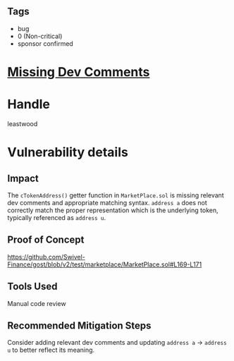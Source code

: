 ## Tags

- bug
- 0 (Non-critical)
- sponsor confirmed

# [Missing Dev Comments](https://github.com/code-423n4/2021-09-swivel-findings/issues/71) 

# Handle

leastwood


# Vulnerability details

## Impact

The `cTokenAddress()` getter function in `MarketPlace.sol` is missing relevant dev comments and appropriate matching syntax. `address a` does not correctly match the proper representation which is the underlying token, typically referenced as `address u`.

## Proof of Concept

https://github.com/Swivel-Finance/gost/blob/v2/test/marketplace/MarketPlace.sol#L169-L171

## Tools Used

Manual code review

## Recommended Mitigation Steps

Consider adding relevant dev comments and updating `address a` -> `address u` to better reflect its meaning.

